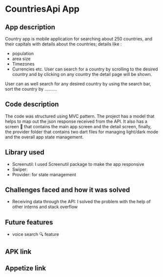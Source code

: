 # CountriesApi App

## App description
Country app is mobile application for searching about 250 countries, 
and their capitals with details about the countries; details like :
- population
- area size
- Timezones
- Currencies etc.
User can search for a country by scrolling to the desired country and
by clicking on any country the detail page will be shown.

User can as well search for any desired country by using the search bar,
sort the country by ..........

## Code description
The code was structured using MVC pattern. The project has a model
that helps to map out the json response received from the API.
It also has a screen 📁 that contains the main app screen and the detail screen,
finally, the provider folder that contains two dart files for managing light/dark mode
and the overall app state management.

## Library used
- Screenutil: I used Screenutil package to make the app responsive
- Swiper: 
- Provider: for state management

## Challenges faced and how it was solved
- Receiving data through the API: I solved the problem with the help of other interns and stack overflow

## Future features
- voice search 🔍 feature

## APK link

## Appetize link
